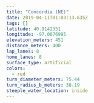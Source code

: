 ```yaml
---
title: "Concordia (NE)"
date: 2019-04-11T01:03:13.635Z
tags: []
latitude: 40.9142351
longitude: -97.0876985
elevation_meters: 451
distance_meters: 400
lap_lanes: 8
home_lanes: 8
surface_type: artificial
colors:
  - red
turn_diameter_meters: 75.44
turn_radius_b_meters: 38.19
steeple_water_location: inside
---
```


